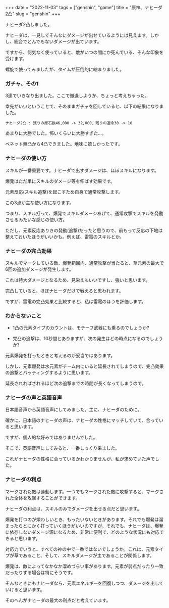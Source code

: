 +++
date = "2022-11-03"
tags = ["genshin", "game"]
title = "原神、ナヒーダ2凸"
slug = "genshin"
+++

ナヒーダ2凸しました。

ナヒーダは、一見してそんなにダメージが出せているようには見えます。しかし、総合でとんでもないダメージが出ています。

ですから、何気なく使っていると、敵がいつの間にか死んでいる、そんな印象を受けます。

螺旋で使ってみましたが、タイムが圧倒的に縮まりました。

### ガチャ、その1

3連でいきなり出ました。ここで撤退しようか、ちょっと考えちゃった。

幸先がいいということで、そのままガチャを回していると、以下の結果になりました。

`ナヒーダ2凸 : 残りの原石数46,000 -> 32,000、残りの運命30 -> 10`

あまりに大勝でした。怖いくらいに大勝すぎた...。

ベネット無凸から4凸できました。地味に嬉しかったです。

### ナヒーダの使い方

スキルが一番重要です。ナヒーダで出すダメージは、ほぼスキルになります。

爆発はただ単にスキルのダメージ等を伸ばす効果です。

元素反応(スキル追撃)を起こすため自身で通常攻撃します。

この3点が主な使い方になります。

つまり、スキル打って、爆発でスキルダメージあげて、通常攻撃でスキルを発動させるみたいな感じの使い方。

ただし、元素反応ありきの発動(追撃)だったと思うので、前もって反応の下地は整えておいたほうがいいかも。例えば、雷電のスキルとか。

### ナヒーダの完凸効果

スキルでマークしている敵、爆発範囲内、通常攻撃が当たると、草元素の最大で6回の追加ダメージが発生します。

これは特大ダメージとなるため、見栄えもいいですし、強いと思います。

完凸していると、ほぼナヒーダだけで戦えると思われます。

ですが、雷電の完凸効果と比較すると、私は雷電のほうを評価します。

### わからないこと

- 1凸の元素タイプのカウントは、モチーフ武器にも乗るのでしょうか?

- 完凸の追撃は、10秒間とありますが、次の発生はどの時点になるのでしょうか?

元素爆発を打ったときと考えるのが妥当ではあります。

しかし、元素爆発は水元素がチーム内にいると延長されてしまうので、完凸効果の追撃とバッティングするように思います。

延長されればされるほど次の追撃までの時間が長くなってしまうので。

### ナヒーダの声と英語音声

日本語音声から英語音声にしてみました。主に、ナヒーダのために。

確かに、日本語のナヒーダの声は、ナヒーダの性格にマッチしていて、合っていると思います。

ですが、個人的な好みではありませんでした。

そこで、英語音声にしてみると、一番しっくり来ました。

これがナヒーダの性格に合っているかわかりませんが、私が求めていた声でした。

### ナヒーダの利点

マークされた敵は連動します。一つでもマークされた敵に攻撃すると、マークされた全体を攻撃することができます。

ナヒーダの利点は、スキルのみでダメージを出せる点だと思います。

爆発を打つのが煩わしいとき、もったいないときがあります。それでも爆発は溜まったらとにかく打っていくほうがいいのですが、それでも、ナヒーダは、爆発に依存しないダメージ源になるため、非常に便利で、どのような状況にも対応できると思います。

対応力でいうと、すべての神の中で一番ではないでしょうか。これは、元素タイプが草であること、そして、スキルダメージが主であることが関係します。

爆発は、敵によってなかなか溜めづらい事があります。元素が弱点だったり一致だったりする場合は特にそうです。

そんなときにもナヒーダなら、元素エネルギーを回復しつつ、ダメージを出していけると思います。

そのへんがナヒーダの最大の利点だと考えています。

